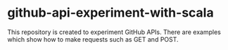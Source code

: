# github-api-experiment-with-scala
This repository is created to experiment GitHub APIs.
There are examples which show how to make requests such as GET and POST.
